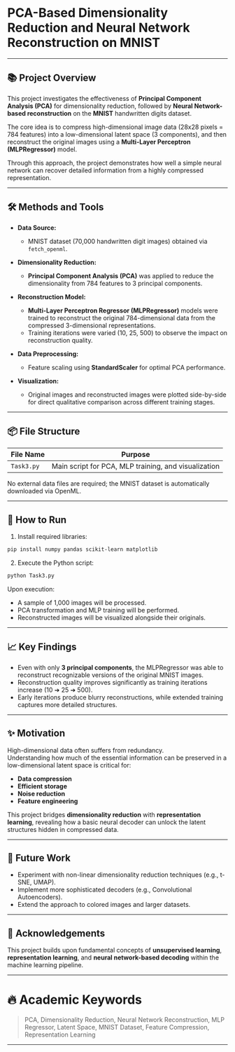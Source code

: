 # PCA-Based Dimensionality Reduction and Neural Network Reconstruction on MNIST

---

## 📚 Project Overview

This project investigates the effectiveness of **Principal Component Analysis (PCA)** for dimensionality reduction, followed by **Neural Network-based reconstruction** on the **MNIST** handwritten digits dataset.

The core idea is to compress high-dimensional image data (28x28 pixels = 784 features) into a low-dimensional latent space (3 components), and then reconstruct the original images using a **Multi-Layer Perceptron (MLPRegressor)** model.

Through this approach, the project demonstrates how well a simple neural network can recover detailed information from a highly compressed representation.

---

## 🛠 Methods and Tools

- **Data Source:**  
  - MNIST dataset (70,000 handwritten digit images) obtained via `fetch_openml`.

- **Dimensionality Reduction:**  
  - **Principal Component Analysis (PCA)** was applied to reduce the dimensionality from 784 features to 3 principal components.

- **Reconstruction Model:**  
  - **Multi-Layer Perceptron Regressor (MLPRegressor)** models were trained to reconstruct the original 784-dimensional data from the compressed 3-dimensional representations.
  - Training iterations were varied (10, 25, 500) to observe the impact on reconstruction quality.

- **Data Preprocessing:**  
  - Feature scaling using **StandardScaler** for optimal PCA performance.

- **Visualization:**  
  - Original images and reconstructed images were plotted side-by-side for direct qualitative comparison across different training stages.

---

## 📦 File Structure

| File Name    | Purpose                                           |
|--------------|---------------------------------------------------|
| `Task3.py`   | Main script for PCA, MLP training, and visualization |

No external data files are required; the MNIST dataset is automatically downloaded via OpenML.

---

## 🚀 How to Run

1. Install required libraries:
```bash
pip install numpy pandas scikit-learn matplotlib
```

2. Execute the Python script:
```bash
python Task3.py
```

Upon execution:
- A sample of 1,000 images will be processed.
- PCA transformation and MLP training will be performed.
- Reconstructed images will be visualized alongside their originals.

---

## 📈 Key Findings

- Even with only **3 principal components**, the MLPRegressor was able to reconstruct recognizable versions of the original MNIST images.
- Reconstruction quality improves significantly as training iterations increase (10 ➔ 25 ➔ 500).
- Early iterations produce blurry reconstructions, while extended training captures more detailed structures.

---

## ✨ Motivation

High-dimensional data often suffers from redundancy.  
Understanding how much of the essential information can be preserved in a low-dimensional latent space is critical for:
- **Data compression**
- **Efficient storage**
- **Noise reduction**
- **Feature engineering**

This project bridges **dimensionality reduction** with **representation learning**, revealing how a basic neural decoder can unlock the latent structures hidden in compressed data.

---

## 🧠 Future Work

- Experiment with non-linear dimensionality reduction techniques (e.g., t-SNE, UMAP).
- Implement more sophisticated decoders (e.g., Convolutional Autoencoders).
- Extend the approach to colored images and larger datasets.

---

## 📢 Acknowledgements

This project builds upon fundamental concepts of **unsupervised learning**, **representation learning**, and **neural network-based decoding** within the machine learning pipeline.

---

# 🔥 Academic Keywords

> PCA, Dimensionality Reduction, Neural Network Reconstruction, MLP Regressor, Latent Space, MNIST Dataset, Feature Compression, Representation Learning

---

